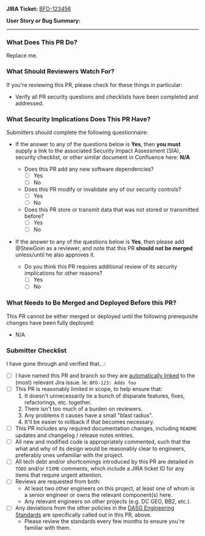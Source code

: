 <!--
You've got a Pull Request you want to submit? Awesome!
This PR template is here to help ensure you're setup for success:
  please fill it out to help ensure that your PR is complete and ready for approval.
-->

**JIRA Ticket:**
[BFD-123456](https://jira.cms.gov/browse/BFD-123456)

**User Story or Bug Summary:**
<!-- Please copy-paste the brief user story or bug description that this PR is intended to address. -->


---

### What Does This PR Do?
<!--
Add detailed description & discussion of changes here.
The contents of this section should be used as your commit message (unless you merge the PR via a merge commit, of course).

Please follow standard Git commit message guidelines:
* First line should be a capitalized, short (50 chars or less) summary.
* The rest of the message should be in standard Markdown format, wrapped to 72 characters.
* Describe your changes in imperative mood, e.g. "make xyzzy do frotz" instead of "[This patch] makes xyzzy do frotz" or "[I] changed xyzzy to do frotz", as if you are giving orders to the codebase to change its behavior.
* List all relevant Jira issue keys, one per line at the end of the message, per: <https://confluence.atlassian.com/jirasoftwarecloud/processing-issues-with-smart-commits-788960027.html>.

Reference: <https://git-scm.com/book/en/v2/Distributed-Git-Contributing-to-a-Project>.
-->

Replace me.

### What Should Reviewers Watch For?
<!--
Add some items to the following list, or remove the entire section if it doesn't apply for some reason.

Common items include:
* Is this likely to address the goals expressed in the user story?
* Are any additional documentation updates needed?
* Are there any unhandled and/or untested edge cases you can think of?
* Is user input properly sanitized & handled?
* Does this make any backwards-incompatible changes that might break end user clients?
* Can you find any bugs if you run the code locally and test it manually?
-->

If you're reviewing this PR, please check for these things in particular:
<!-- Add some items to the following list here -->
* Verify all PR security questions and checklists have been completed and addressed.


### What Security Implications Does This PR Have?

Submitters should complete the following questionnaire:

* If the answer to any of the questions below is **Yes**, then **you must** supply a link to the associated Security Impact Assessment (SIA), security checklist, or other similar document in Confluence here: **N/A**

    * Does this PR add any new software dependencies? 
      * [ ] Yes
      * [ ] No
    * Does this PR modify or invalidate any of our security controls?
      * [ ] Yes
      * [ ] No
    * Does this PR store or transmit data that was not stored or transmitted before?
      * [ ] Yes
      * [ ] No

* If the answer to any of the questions below is **Yes**, then please add @<!-- -->StewGoin as a reviewer, and note that this PR **should not be merged** unless/until he also approves it.
    * Do you think this PR requires additional review of its security implications for other reasons?
      * [ ] Yes
      * [ ] No

### What Needs to Be Merged and Deployed Before this PR?

<!--
Add some items to the following list, or remove the entire section if it doesn't apply.

Common items include:
* Database migrations (which should always be deployed by themselves, to reduce risk).
* New features in external dependencies (e.g. BFD).
-->

This PR cannot be either merged or deployed until the following prerequisite changes have been fully deployed:

* N/A


### Submitter Checklist
<!--
Helpful hint: if needed, Git allows you to edit your PR's commits and history, prior to merge.
See these resources for more information:

* <https://dev.to/maxwell_dev/the-git-rebase-introduction-i-wish-id-had>
* <https://raphaelfabeni.com/git-editing-commits-part-1/>
-->

I have gone through and verified that...:

* [ ] I have named this PR and branch so they are [automatically linked](https://confluence.atlassian.com/adminjiracloud/integrating-with-development-tools-776636216.html) to the (most) relevant Jira issue. Ie: `BFD-123: Adds foo`
* [ ] This PR is reasonably limited in scope, to help ensure that:
    1. It doesn't unnecessarily tie a bunch of disparate features, fixes, refactorings, etc. together.
    2. There isn't too much of a burden on reviewers.
    3. Any problems it causes have a small "blast radius".
    4. It'll be easier to rollback if that becomes necessary.
* [ ] This PR includes any required documentation changes, including `README` updates and changelog / release notes entries.
* [ ] All new and modified code is appropriately commented, such that the what and why of its design would be reasonably clear to engineers, preferably ones unfamiliar with the project.
* [ ] All tech debt and/or shortcomings introduced by this PR are detailed in `TODO` and/or `FIXME` comments, which include a JIRA ticket ID for any items that require urgent attention.
* [ ] Reviews are requested from both:
    * At least two other engineers on this project, at least one of whom is a senior engineer or owns the relevant component(s) here.
    * Any relevant engineers on other projects (e.g. DC GEO, BB2, etc.).
* [ ] Any deviations from the other policies in the [DASG Engineering Standards](https://github.com/CMSgov/cms-oeda-dasg/blob/master/policies/engineering_standards.md) are specifically called out in this PR, above.
    * Please review the standards every few months to ensure you're familiar with them.
    